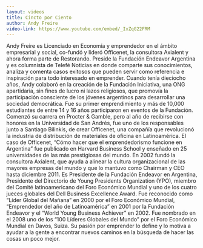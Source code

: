 ```yaml
---
layout: videos
title: Cincto por Ciento
author: Andy Freire
video-link: https://www.youtube.com/embed/_IxZqG22FRM
---
```


Andy Freire es Licenciado en Economía y emprendedor en el ámbito empresarial y social, co-fundó y lideró Officenet, la consultora Axialent y ahora forma parte de Restorando. Preside la Fundación Endeavor Argentina y es columnista de Telefé Noticias en donde comparte sus conocimientos, analiza y comenta casos exitosos que pueden servir como referencia e inspiración para todo interesado en emprender. Cuando tenía dieciocho años, Andy colaboró en la creación de la Fundación Iniciativa, una ONG apartidaria, sin fines de lucro ni lazos religiosos, que promovía la participación consciente de los jóvenes argentinos para desarrollar una sociedad democrática. Fue su primer emprendimiento y más de 10,000 estudiantes de entre 14 y 16 años participaron en eventos de la Fundación. Comenzó su carrera en Procter & Gamble, pero al año de recibirse con honores en la Universidad de San Andrés, fue uno de los responsables junto a Santiago Bilinkis, de crear Officenet, una compañía que revolucionó la industria de distribución de materiales de oficina en Latinoamérica. El caso de Officenet, “Cómo hacer que el emprendedorismo funcione en Argentina” fue publicado en Harvard Business School y enseñado en 25 universidades de las más prestigiosas del mundo. En 2002 fundó la consultora Axialent, que ayuda a alinear la cultura organizacional de las mayores empresas del mundo y que lo mantuvo como Chairman y CEO hasta diciembre 2011. Es Presidente de la Fundación Endeavor en Argentina, Presidente del Directorio de Young Presidents Organization (YPO), miembro del Comité latinoamericano del Foro Económico Mundial y uno de los cuatro jueces globales del Dell Business Excellence Award. Fue reconocido como “Líder Global del Mañana” en 2000 por el Foro Económico Mundial, “Emprendedor del año de Latinoamérica” en 2001 por la Fundación Endeavor y el “World Young Business Achiever” en 2002. Fue nombrado en el 2008 uno de los “100 Líderes Globales del Mundo” por el Foro Económico Mundial en Davos, Suiza. Su pasión por emprender lo define y lo motiva a ayudar a la gente a encontrar nuevos caminos en la búsqueda de hacer las cosas un poco mejor.
